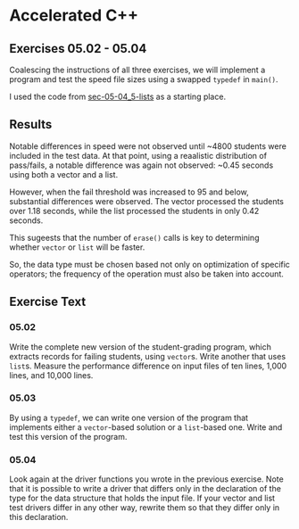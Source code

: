 # Accelerated C++
## Exercises 05.02 - 05.04

Coalescing the instructions of all three exercises, we will implement a program and test the speed file sizes using a swapped `typedef` in `main()`.

I used the code from
[sec-05-04_5-lists](https://github.com/joshwlivingston/accelerated-cpp/tree/main/ch05-sequential-containers/sec-05-04_5-lists)
as a starting place.

## Results
Notable differences in speed were not observed until ~4800 students were included in the test data. At that point, using a reaalistic distribution of pass/fails, a notable difference was again not observed: ~0.45 seconds using both a vector and a list.

However, when the fail threshold was increased to 95 and below, substantial differences were observed. The vector processed the students over 1.18 seconds, while the list processed the students in only 0.42 seconds.

This sugeests that the number of `erase()` calls is key to determining whether `vector` or `list` will be faster.

So, the data type must be chosen based not only on optimization of specific operators; the frequency of the operation must also be taken into account.

## Exercise Text

### 05.02
Write the complete new version of the student-grading program, which extracts
records for failing students, using `vector`s. Write another that uses `list`s.
Measure the performance difference on input files of ten lines, 1,000 lines, and 10,000 lines.

### 05.03
By using a `typedef`, we can write one version of the program that implements
either a `vector`-based solution or a `list`-based one. Write and test this
version of the program.

### 05.04
Look again at the driver functions you wrote in the previous exercise. Note
that it is possible to write a driver that differs only in the declaration of
the type for the data structure that holds the input file. If your vector and
list test drivers differ in any other way, rewrite them so that they differ
only in this declaration.
